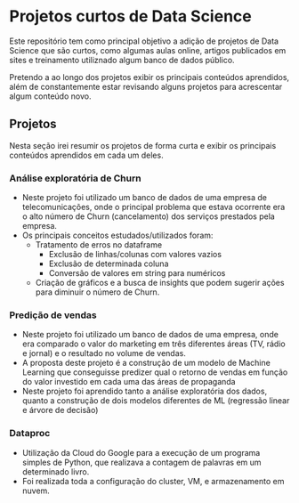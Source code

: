 # Projetos curtos de Data Science

Este repositório tem como principal objetivo a adição de projetos de Data Science que são curtos, como algumas aulas online, artigos publicados em sites e treinamento utiliznado algum banco de dados público.

Pretendo a ao longo dos projetos exibir os principais conteúdos aprendidos, além de constantemente estar revisando alguns projetos para acrescentar algum conteúdo novo.



## Projetos

Nesta seção irei resumir os projetos de forma curta e exibir os principais conteúdos aprendidos em cada um deles.



### Análise exploratória de Churn

- Neste projeto foi utilizado um banco de dados de uma empresa de telecomunicações, onde o principal problema que estava ocorrente era o alto número de Churn (cancelamento) dos serviços prestados pela empresa.
- Os principais conceitos estudados/utilizados foram:
  - Tratamento de erros no dataframe
    - Exclusão de linhas/colunas com valores vazios
    - Exclusão de determinada coluna
    - Conversão de valores em string para numéricos
  - Criação de gráficos e a busca de insights que podem sugerir ações para diminuir o número de Churn.



### Predição de vendas

- Neste projeto foi utilizado um banco de dados de uma empresa, onde era comparado o valor do marketing em três diferentes áreas (TV, rádio e jornal) e o resultado no volume de vendas. 
- A proposta deste projeto é a construção de um modelo de Machine Learning que conseguisse predizer qual o retorno de vendas em função do valor investido em cada uma das áreas de propaganda
- Neste projeto foi aprendido tanto a análise exploratória dos dados, quanto a construção de dois modelos diferentes de ML (regressão linear e árvore de decisão)



### Dataproc

- Utilização da Cloud do Google para a execução de um programa simples de Python, que realizava a contagem de palavras em um determinado livro.
- Foi realizada toda a configuração do cluster, VM, e armazenamento em nuvem.
